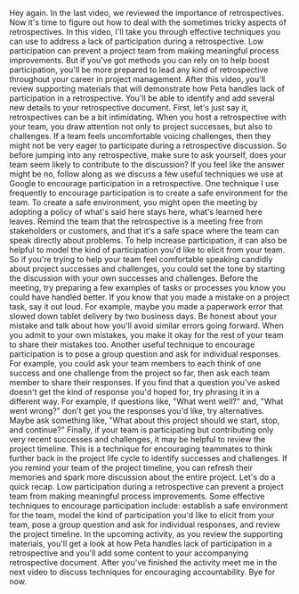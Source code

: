 Hey again. In the last video, we reviewed the importance of retrospectives. Now
it's time to figure out how to deal with the sometimes tricky aspects of
retrospectives. In this video, I'll take you through effective techniques you
can use to address a lack of participation during a retrospective. Low
participation can prevent a project team from making meaningful process
improvements. But if you've got methods you can rely on to help boost
participation, you'll be more prepared to lead any kind of retrospective
throughout your career in project management. After this video, you'll review
supporting materials that will demonstrate how Peta handles lack of
participation in a retrospective. You'll be able to identify and add several new
details to your retrospective document. First, let's just say it, retrospectives
can be a bit intimidating. When you host a retrospective with your team, you
draw attention not only to project successes, but also to challenges. If a team
feels uncomfortable voicing challenges, then they might not be very eager to
participate during a retrospective discussion. So before jumping into any
retrospective, make sure to ask yourself, does your team seem likely to
contribute to the discussion? If you feel like the answer might be no, follow
along as we discuss a few useful techniques we use at Google to encourage
participation in a retrospective. One technique I use frequently to encourage
participation is to create a safe environment for the team. To create a safe
environment, you might open the meeting by adopting a policy of what's said here
stays here, what's learned here leaves. Remind the team that the retrospective
is a meeting free from stakeholders or customers, and that it's a safe space
where the team can speak directly about problems. To help increase
participation, it can also be helpful to model the kind of participation you'd
like to elicit from your team. So if you're trying to help your team feel
comfortable speaking candidly about project successes and challenges, you could
set the tone by starting the discussion with your own successes and challenges.
Before the meeting, try preparing a few examples of tasks or processes you know
you could have handled better. If you know that you made a mistake on a project
task, say it out loud. For example, maybe you made a paperwork error that slowed
down tablet delivery by two business days. Be honest about your mistake and talk
about how you'll avoid similar errors going forward. When you admit to your own
mistakes, you make it okay for the rest of your team to share their mistakes
too. Another useful technique to encourage participation is to pose a group
question and ask for individual responses. For example, you could ask your team
members to each think of one success and one challenge from the project so far,
then ask each team member to share their responses. If you find that a question
you've asked doesn't get the kind of response you'd hoped for, try phrasing it
in a different way. For example, if questions like, "What went well?" and, "What
went wrong?" don't get you the responses you'd like, try alternatives. Maybe ask
something like, "What about this project should we start, stop, and continue?"
Finally, if your team is participating but contributing only very recent
successes and challenges, it may be helpful to review the project timeline. This
is a technique for encouraging teammates to think further back in the project
life cycle to identify successes and challenges. If you remind your team of the
project timeline, you can refresh their memories and spark more discussion about
the entire project. Let's do a quick recap. Low participation during a
retrospective can prevent a project team from making meaningful process
improvements. Some effective techniques to encourage participation include:
establish a safe environment for the team, model the kind of participation you'd
like to elicit from your team, pose a group question and ask for individual
responses, and review the project timeline. In the upcoming activity, as you
review the supporting materials, you'll get a look at how Peta handles lack of
participation in a retrospective and you'll add some content to your
accompanying retrospective document. After you've finished the activity meet me
in the next video to discuss techniques for encouraging accountability. Bye for
now.